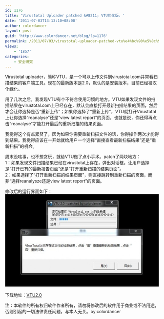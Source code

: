 ```yaml
---
id: 1176
title: 'Virustotal Uploader patched &#8211; VTU优化版。'
date: '2011-07-03T13:13:10+08:00'
author: colordancer
layout: post
guid: 'http://www.colordancer.net/blog/?p=1176'
permalink: /2011/07/03/virustotal-uploader-patched-vtu%e4%bc%98%e5%8c%96%e7%89%88%e3%80%82/
views:
    - '1857'
categories:
    - 安全研究
---
```


Virustotal uploader，简称VTU，是一个可以上传文件到virustotal.com并常看扫描结果的客户端工具。现在的最新版本是2.0，默认的是安装版本，目前已经被汉化绿化。

用了几次之后，我发现VTU有个不符合使用习惯的地方。VTU如果发现文件的扫描结果在virustotal.com上已经存在，默认会直接打开最新扫描结果的页面，然后才会让你选择是否“重新上传”；如果你选择了“重新上传”，VTU就打开Virustotal上让你选择“reanalyse”还是“view latest report”的页面，也就是说，你还得再点击“reanalyse”才能打开最后的重新扫描的结果页面。

我觉得这个有点累赘了，因为如果你需要重新扫描文件的话，你得操作两次才能得到结果。我觉得应该在一开始就给用户一个选择“直接查看最新扫描结果”还是“重新扫描”的机会。

周末没啥事，也不想贪玩，就给VTU做了点小手术。patch了两块地方：  
1：如果发现文件扫描结果已经在virustotal上存在，弹出对话框，让用户选择是“打开已有的最新报告页面”还是“打开重新扫描的结果页面”。  
2：如果选择了“打开重新扫描的结果页面”，则直接跳转到重新扫描的页面，而非“选择reanalysze还是view latest report”的页面。

修改后的运行界面如下：  
[![](/images/wp-content/uploads/2011/07/VTU-patched-600x360.jpg "VTU patched")](http://www.colordancer.net/blog/2011_07_virustotal-uploader-patched-vtu%e4%bc%98%e5%8c%96%e7%89%88%e3%80%82/vtu-patched)

[](http://www.colordancer.net/blog/2011_07_virustotal-uploader-patched-vtu%e4%bc%98%e5%8c%96%e7%89%88%e3%80%82/vtu-patched)

下载地址：[VTU2.0](http://www.colordancer.net/blog/2011_07_virustotal-uploader-patched-vtu%e4%bc%98%e5%8c%96%e7%89%88%e3%80%82/vtu2-0)

注：本软件的所有权归软件作者所有，请勿将修改后的软件用于商业或不法用途，否则引起的一切法律责任问题，与本人无关。by colordancer